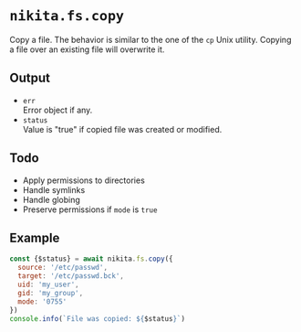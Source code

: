 
# `nikita.fs.copy`

Copy a file. The behavior is similar to the one of the `cp`
Unix utility. Copying a file over an existing file will
overwrite it.

## Output

* `err`   
  Error object if any.   
* `status`   
  Value is "true" if copied file was created or modified.   

## Todo

* Apply permissions to directories
* Handle symlinks
* Handle globing
* Preserve permissions if `mode` is `true`

## Example

```js
const {$status} = await nikita.fs.copy({
  source: '/etc/passwd',
  target: '/etc/passwd.bck',
  uid: 'my_user',
  gid: 'my_group',
  mode: '0755'
})
console.info(`File was copied: ${$status}`)
```

